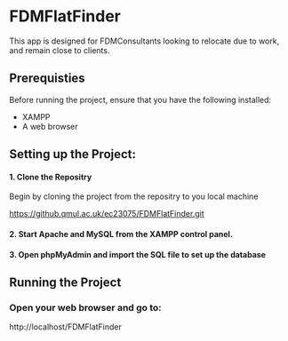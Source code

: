# FDMFlatFinder

This app is designed for FDMConsultants looking to relocate due to work, and remain close to clients.

## Prerequisties
Before running the project, ensure that you have the following installed:
- XAMPP
- A web browser
  
## Setting up the Project:
#### 1. Clone the Repositry
Begin by cloning the project from the repositry to you local machine

https://github.qmul.ac.uk/ec23075/FDMFlatFinder.git

#### 2. Start Apache and MySQL from the XAMPP control panel.

#### 3. Open phpMyAdmin and import the SQL file to set up the database

## Running the Project
### Open your web browser and go to:
http://localhost/FDMFlatFinder 

